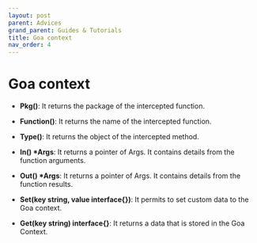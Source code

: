 ```yaml
---
layout: post
parent: Advices
grand_parent: Guides & Tutorials
title: Goa context
nav_order: 4
---
```


# Goa context

- **Pkg()**: It returns the package of the intercepted function.

- **Function()**: It returns the name of the intercepted function.

- **Type()**: It returns the object of the intercepted method.

- **In() \*Args**: It returns a pointer of Args. It contains details from the function arguments.

- **Out() \*Args**: It returns a pointer of Args. It contains details from the function results.

- **Set(key string, value interface{})**: It permits to set custom data to the Goa context.

- **Get(key string) interface{}**: It returns a data that is stored in the Goa Context.
